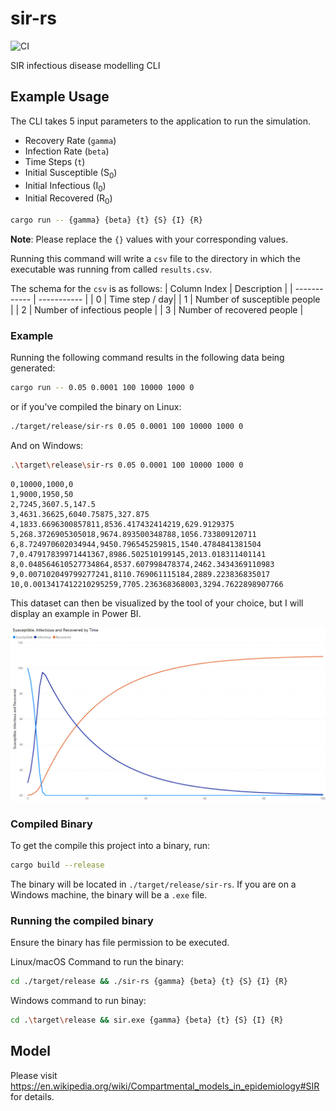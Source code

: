 # sir-rs

![CI](https://github.com/bradleybonitatibus/sir-rs/workflows/CI/badge.svg)

SIR infectious disease modelling CLI

## Example Usage
The CLI takes 5 input parameters to the application to run the simulation.
- Recovery Rate (`gamma`)
- Infection Rate (`beta`)
- Time Steps (`t`)
- Initial Susceptible (S<sub>0</sub>)
- Initial Infectious (I<sub>0</sub>)
- Initial Recovered (R<sub>0</sub>)


```bash
cargo run -- {gamma} {beta} {t} {S} {I} {R}
```

<strong>Note</strong>: Please replace the `{}` values with your corresponding values.

Running this command will write a `csv` file to the directory in which the 
executable was running from called `results.csv`.

The schema for the `csv` is as follows:
| Column Index | Description |
| ------------ | ----------- |
| 0 | Time step / day|
| 1 | Number of susceptible people |
| 2 | Number of infectious people |
| 3 | Number of recovered people |


### Example
Running the following command results in the following data being generated:

```bash
cargo run -- 0.05 0.0001 100 10000 1000 0
```
or if you've compiled the binary on Linux:
```bash
./target/release/sir-rs 0.05 0.0001 100 10000 1000 0
```

And on Windows:
```bash
.\target\release\sir-rs 0.05 0.0001 100 10000 1000 0
```

```csv
0,10000,1000,0
1,9000,1950,50
2,7245,3607.5,147.5
3,4631.36625,6040.75875,327.875
4,1833.6696300857811,8536.417432414219,629.9129375
5,268.3726905305018,9674.893500348788,1056.733809120711
6,8.724970602034944,9450.796545259815,1540.4784841381504
7,0.47917839971441367,8986.502510199145,2013.018311401141
8,0.048564610527734864,8537.607998478374,2462.3434369110983
9,0.007102049799277241,8110.769061115184,2889.223836835017
10,0.0013417412210295259,7705.236368368003,3294.7622898907766
```

This dataset can then be visualized by the tool of your choice, but I will display an example in Power BI.

<img src="./assets/example.png" title="Example SIR Model" alt="Example SIR Model" />

### Compiled Binary
To get the compile this project into a binary, run:
```bash
cargo build --release
```
The binary will be located in `./target/release/sir-rs`. If you are on a Windows machine, the binary will be a `.exe` file.

### Running the compiled binary
Ensure the binary has file permission to be executed.

Linux/macOS Command to run the binary:
```bash
cd ./target/release && ./sir-rs {gamma} {beta} {t} {S} {I} {R}
```

Windows command to run binay:
```bash
cd .\target\release && sir.exe {gamma} {beta} {t} {S} {I} {R}
```
## Model
Please visit https://en.wikipedia.org/wiki/Compartmental_models_in_epidemiology#SIR for details.